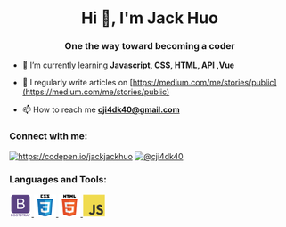 <h1 align="center">Hi 👋, I'm Jack Huo</h1>
<h3 align="center">One the way toward becoming a coder</h3>

- 🌱 I’m currently learning **Javascript, CSS, HTML, API ,Vue**

- 📝 I regularly write articles on [https://medium.com/me/stories/public](https://medium.com/me/stories/public)

- 📫 How to reach me **cji4dk40@gmail.com**

<h3 align="left">Connect with me:</h3>
<p align="left">
<a href="https://codepen.io/https://codepen.io/jackjackhuo" target="blank"><img align="center" src="https://raw.githubusercontent.com/rahuldkjain/github-profile-readme-generator/master/src/images/icons/Social/codepen.svg" alt="https://codepen.io/jackjackhuo" height="30" width="40" /></a>
<a href="https://medium.com/@cji4dk40" target="blank"><img align="center" src="https://raw.githubusercontent.com/rahuldkjain/github-profile-readme-generator/master/src/images/icons/Social/medium.svg" alt="@cji4dk40" height="30" width="40" /></a>
</p>

<h3 align="left">Languages and Tools:</h3>
<p align="left"> <a href="https://getbootstrap.com" target="_blank"> <img src="https://raw.githubusercontent.com/devicons/devicon/master/icons/bootstrap/bootstrap-plain-wordmark.svg" alt="bootstrap" width="40" height="40"/> </a> <a href="https://www.w3schools.com/css/" target="_blank"> <img src="https://raw.githubusercontent.com/devicons/devicon/master/icons/css3/css3-original-wordmark.svg" alt="css3" width="40" height="40"/> </a> <a href="https://www.w3.org/html/" target="_blank"> <img src="https://raw.githubusercontent.com/devicons/devicon/master/icons/html5/html5-original-wordmark.svg" alt="html5" width="40" height="40"/> </a> <a href="https://developer.mozilla.org/en-US/docs/Web/JavaScript" target="_blank"> <img src="https://raw.githubusercontent.com/devicons/devicon/master/icons/javascript/javascript-original.svg" alt="javascript" width="40" height="40"/> </a> </p>
